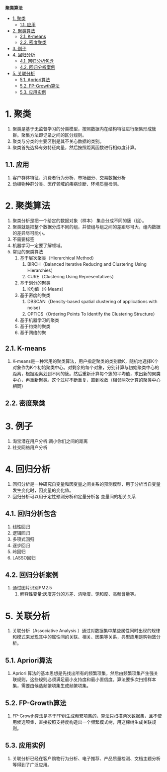 **聚类算法**
<!-- TOC -->

- [1. 聚类](#1-聚类)
    - [1.1. 应用](#11-应用)
- [2. 聚类算法](#2-聚类算法)
    - [2.1. K-means](#21-k-means)
    - [2.2. 密度聚类](#22-密度聚类)
- [3. 例子](#3-例子)
- [4. 回归分析](#4-回归分析)
    - [4.1. 回归分析包含](#41-回归分析包含)
    - [4.2. 回归分析案例](#42-回归分析案例)
- [5. 关联分析](#5-关联分析)
    - [5.1. Apriori算法](#51-apriori算法)
    - [5.2. FP-Growth算法](#52-fp-growth算法)
    - [5.3. 应用实例](#53-应用实例)

<!-- /TOC -->
# 1. 聚类
1. 聚类是基于无监督学习的分类模型，按照数据内在结构特征进行聚集形成簇群。聚集方法即记录之间的区分规则。
2. 聚类与分类的主要区别是其不关心数据的类别。
3. 聚类首先选择有效特征向量，然后按照距离函数进行相似度计算。 

## 1.1. 应用
1. 客户群体特征、消费者行为分析、市场细分、交易数据分析 
2. 动植物种群分类、医疗领域的疾病诊断、环境质量检测。

# 2. 聚类算法
1. 聚类分析是把一个给定的数据对象（样本） 集合分成不同的簇（组）。 
2. 聚类就是把整个数据分成不同的组，并使组与组之间的差距尽可大，组内数据的差异尽可能小。
3. 不需要标签
4. 机器学习一定要了解领域。
5. 常见的聚类算法
    1. 基于层次聚类（Hierarchical Method） 
        1. BIRCH（Balanced Iterative Reducing and Clustering Using Hierarchies）
        2. CURE（Clustering Using Representatives）
    2. 基于划分的聚类 
        1. K均值（K-Means）
    3. 基于密度的聚类
        1. DBSCAN（Density-based spatial clustering of applications with noise）
        2. OPTICS（Ordering Points To Identify the Clustering Structure）
    3. 基于机器学习的聚类
    4. 基于约束的聚类
    5. 基于网络的聚

## 2.1. K-means
1. K-means是一种常用的聚类算法，用户指定聚类的类别数K，随机地选择K个对象作为K个初始聚类中心。对剩余的每个对象，分别计算与初始聚类中心的距离，根据距离划到不同的簇。然后重新计算每个簇的平均值，求出新的聚类中心，再重新聚类。这个过程不断重复，直到收敛（相邻两次计算的聚类中心相同）

## 2.2. 密度聚类

# 3. 例子
1. 淘宝潜在用户分析:调小你们之间的距离
2. 社交网络用户分析

# 4. 回归分析
1. 回归分析是一种研究自变量和因变量之间关系的预测模型，用于分析当自变量发生变化时，因变量的变化值。
2. 回归分析可以用于定性预测分析和定量分析各 变量间的相关关系 

## 4.1. 回归分析包含
1. 线性回归
2. 逻辑回归
3. 多项式回归
4. 逐步回归
5. 岭回归
6. LASSO回归

## 4.2. 回归分析案例
1. 通过图片识别PM2.5
    1. 解释性变量:灰度差分的方差、清晰度、饱和度、高频含量等。

# 5. 关联分析
1. 关联分析（Associative Analysis ）通过对数据集中某些属性同时出现的规律和模式来发现其中的属性间的关联、相关、因果等关系，典型应用是购物篮分析。

## 5.1. Apriori算法
1. Apriori 算法的基本思想是先找出所有的频繁项集，然后由频繁项集产生强关联规则，这些规则必须满足最小支持度和最小置信度。算法要多次扫描样本集，需要由候选频繁项集生成频繁项集。

## 5.2. FP-Growth算法
1. FP-Growth算法是基于FP树生成频繁项集的，算法只扫描两次数据集，且不使用候选项集，直接按照支持度构造出一个频繁模式树，用这棵树生成关联规则。

## 5.3. 应用实例
1. 关联分析已经在客户购物行为分析、电子推荐、产品质量检测、文档主题分析等得到了广泛应用。